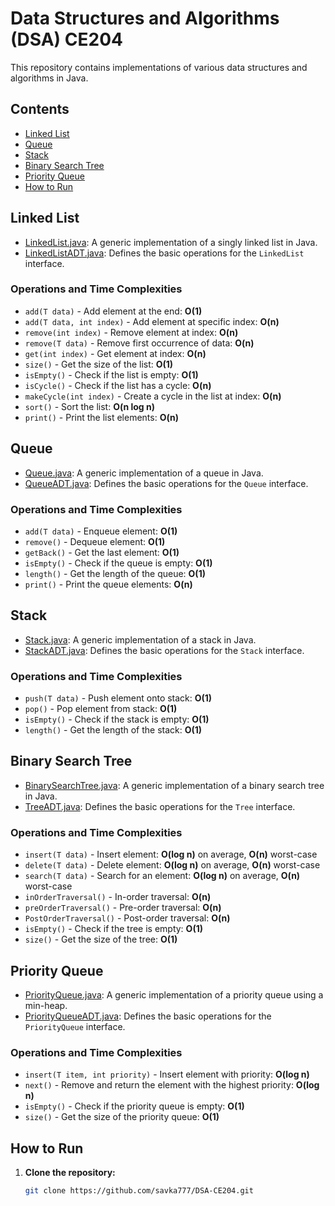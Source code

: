 # Data Structures and Algorithms (DSA) CE204

This repository contains implementations of various data structures and algorithms in Java.

## Contents
- [Linked List](#linked-list)
- [Queue](#queue)
- [Stack](#stack)
- [Binary Search Tree](#binary-search-tree)
- [Priority Queue](#priority-queue)
- [How to Run](#how-to-run)

## Linked List

- [LinkedList.java](LinkedList/LinkedList.java): A generic implementation of a singly linked list in Java.
- [LinkedListADT.java](LinkedList/LinkedListADT.java): Defines the basic operations for the `LinkedList` interface.

### Operations and Time Complexities

- `add(T data)` - Add element at the end: **O(1)**
- `add(T data, int index)` - Add element at specific index: **O(n)**
- `remove(int index)` - Remove element at index: **O(n)**
- `remove(T data)` - Remove first occurrence of data: **O(n)**
- `get(int index)` - Get element at index: **O(n)**
- `size()` - Get the size of the list: **O(1)**
- `isEmpty()` - Check if the list is empty: **O(1)**
- `isCycle()` - Check if the list has a cycle: **O(n)**
- `makeCycle(int index)` - Create a cycle in the list at index: **O(n)**
- `sort()` - Sort the list: **O(n log n)**
- `print()` - Print the list elements: **O(n)**

## Queue

- [Queue.java](Queue/Queue.java): A generic implementation of a queue in Java.
- [QueueADT.java](Queue/QueueADT.java): Defines the basic operations for the `Queue` interface.

### Operations and Time Complexities

- `add(T data)` - Enqueue element: **O(1)**
- `remove()` - Dequeue element: **O(1)**
- `getBack()` - Get the last element: **O(1)**
- `isEmpty()` - Check if the queue is empty: **O(1)**
- `length()` - Get the length of the queue: **O(1)**
- `print()` - Print the queue elements: **O(n)**

## Stack

- [Stack.java](Stack/Stack.java): A generic implementation of a stack in Java.
- [StackADT.java](Stack/StackADT.java): Defines the basic operations for the `Stack` interface.

### Operations and Time Complexities

- `push(T data)` - Push element onto stack: **O(1)**
- `pop()` - Pop element from stack: **O(1)**
- `isEmpty()` - Check if the stack is empty: **O(1)**
- `length()` - Get the length of the stack: **O(1)**

## Binary Search Tree

- [BinarySearchTree.java](Tree/BinarySearchTree.java): A generic implementation of a binary search tree in Java.
- [TreeADT.java](Tree/TreeADT.java): Defines the basic operations for the `Tree` interface.

### Operations and Time Complexities

- `insert(T data)` - Insert element: **O(log n)** on average, **O(n)** worst-case
- `delete(T data)` - Delete element: **O(log n)** on average, **O(n)** worst-case
- `search(T data)` - Search for an element: **O(log n)** on average, **O(n)** worst-case
- `inOrderTraversal()` - In-order traversal: **O(n)**
- `preOrderTraversal()` - Pre-order traversal: **O(n)**
- `PostOrderTraversal()` - Post-order traversal: **O(n)**
- `isEmpty()` - Check if the tree is empty: **O(1)**
- `size()` - Get the size of the tree: **O(1)**

## Priority Queue

- [PriorityQueue.java](PriorityQueue/PriorityQueue.java): A generic implementation of a priority queue using a min-heap.
- [PriorityQueueADT.java](PriorityQueue/PriorityQueueADT.java): Defines the basic operations for the `PriorityQueue` interface.

### Operations and Time Complexities

- `insert(T item, int priority)` - Insert element with priority: **O(log n)**
- `next()` - Remove and return the element with the highest priority: **O(log n)**
- `isEmpty()` - Check if the priority queue is empty: **O(1)**
- `size()` - Get the size of the priority queue: **O(1)**

## How to Run

1. **Clone the repository:**

   ```bash
   git clone https://github.com/savka777/DSA-CE204.git
